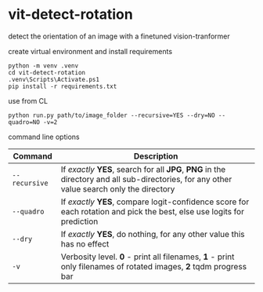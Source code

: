 # vit-detect-rotation
detect the orientation of an image with a finetuned vision-tranformer



create virtual environment and install requirements
```
python -m venv .venv
cd vit-detect-rotation
.venv\Scripts\Activate.ps1
pip install -r requirements.txt
```

use from CL

```
python run.py path/to/image_folder --recursive=YES --dry=NO --quadro=NO -v=2
```  

command line options

| Command | Description |
| --- | --- |
| `--recursive` | If *exactly* **YES**, search for all **JPG**, **PNG** in the directory and all sub-directories, for any other value search only the directory |
| `--quadro` | If *exactly* **YES**, compare logit-confidence score for each rotation and pick the best, else use logits for prediction |
| `--dry` | If *exactly* **YES**, do nothing, for any other value this has no effect |
| `-v` | Verbosity level. **0** - print all filenames, **1** - print only filenames of rotated images, **2** tqdm progress bar |
